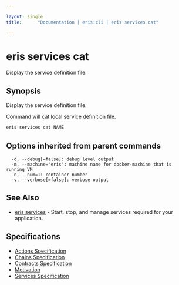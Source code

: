 ```yaml
---

layout: single
title:      "Documentation | eris:cli | eris services cat"

---
```


# eris services cat

Display the service definition file.

## Synopsis

Display the service definition file.

Command will cat local service definition file.

```bash
eris services cat NAME
```

## Options inherited from parent commands

```
  -d, --debug[=false]: debug level output
  -m, --machine="eris": machine name for docker-machine that is running VM
  -n, --num=1: container number
  -v, --verbose[=false]: verbose output
```

## See Also

* [eris services](/docs/documentation/cli/0.11.0/eris_services/)	 - Start, stop, and manage services required for your application.

## Specifications

* [Actions Specification](/docs/documentation/cli/0.11.0/actions_specification/)
* [Chains Specification](/docs/documentation/cli/0.11.0/chains_specification/)
* [Contracts Specification](/docs/documentation/cli/0.11.0/contracts_specification/)
* [Motivation](/docs/documentation/cli/0.11.0/motivation/)
* [Services Specification](/docs/documentation/cli/0.11.0/services_specification/)

